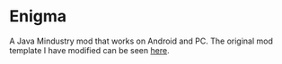 # Enigma
A Java Mindustry mod that works on Android and PC. The original mod template I have modified can be seen [here](https://github.com/Anuken/MindustryJavaModTemplate).
